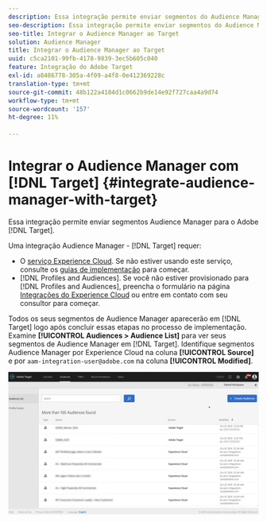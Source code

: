 ```yaml
---
description: Essa integração permite enviar segmentos do Audience Manager para o Target.
seo-description: Essa integração permite enviar segmentos do Audience Manager para o Target.
seo-title: Integrar o Audience Manager ao Target
solution: Audience Manager
title: Integrar o Audience Manager ao Target
uuid: c5ca2101-99fb-4178-9839-3ec5b605c040
feature: Integração do Adobe Target
exl-id: a8486778-305a-4f09-a4f8-0e412369228c
translation-type: tm+mt
source-git-commit: 48b122a4184d1c0662b9de14e92f727caa4a9d74
workflow-type: tm+mt
source-wordcount: '157'
ht-degree: 11%

---
```


# Integrar o Audience Manager com [!DNL Target] {#integrate-audience-manager-with-target}

Essa integração permite enviar segmentos Audience Manager para o Adobe [!DNL Target].

Uma integração Audience Manager - [!DNL Target] requer:

* O [serviço Experience Cloud](https://docs.adobe.com/content/help/en/id-service/using/home.html). Se não estiver usando este serviço, consulte os [guias de implementação](https://docs.adobe.com/content/help/en/id-service/using/implementation/implementation-guides.html) para começar.
* [!DNL Profiles and Audiences]. Se você não estiver provisionado para [!DNL Profiles and Audiences], preencha o formulário na página [Integrações do Experience Cloud](https://adobe.allegiancetech.com/cgi-bin/qwebcorporate.dll?idx=X8SVES) ou entre em contato com seu consultor para começar.

Todos os seus segmentos de Audience Manager aparecerão em [!DNL Target] logo após concluir essas etapas no processo de implementação. Examine **[!UICONTROL Audiences > Audience List]** para ver seus segmentos de Audience Manager em [!DNL Target]. Identifique segmentos Audience Manager por Experience Cloud na coluna **[!UICONTROL Source]** e por `aam-integration-user@adobe.com` na coluna **[!UICONTROL Modified]**.

![](../assets/target.png)
